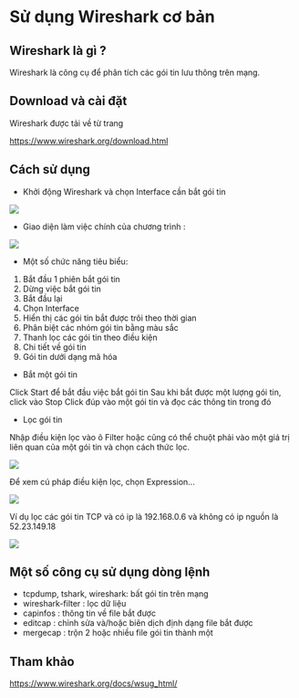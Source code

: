 # Sử dụng Wireshark cơ bản

## Wireshark là gì ?
Wireshark là công cụ để phân tích các gói tin lưu thông trên mạng.

## Download và cài đặt
Wireshark được tải về từ trang 

https://www.wireshark.org/download.html

## Cách sử dụng 
- Khởi động Wireshark và chọn Interface cần bắt gói tin

<img src="http://i.imgur.com/5MtZD5B.png">

- Giao diện làm việc chính của chương trình : 

<img src="http://i.imgur.com/iSjBCxc.png">

- Một số chức năng tiêu biểu: 

1. Bắt đầu 1 phiên bắt gói tin
2. Dừng việc bắt gói tin
3. Bắt đầu lại 
4. Chọn Interface
5. Hiển thị các gói tin bắt được trôi theo thời gian
6. Phân biệt các nhóm gói tin bằng màu sắc
7. Thanh lọc các gói tin theo điều kiện 
8. Chi tiết về gói tin 
9. Gói tin dưới dạng mã hóa
 
- Bắt một gói tin 

Click Start để bắt đầu việc bắt gói tin 
Sau khi bắt được một lượng gói tin, click vào Stop
Click đúp vào một gói tin và đọc các thông tin trong đó  

- Lọc gói tin 

Nhập điều kiện lọc vào ô Filter hoặc cũng có thể chuột phải vào một giá trị liên quan của một gói tin và chọn cách thức lọc.

<img src="http://i.imgur.com/xPWqMzI.png">

Để xem cú pháp điều kiện lọc, chọn Expression...

<img src="http://i.imgur.com/HtHYHLE.png">

Ví dụ lọc các gói tin TCP và có ip là 192.168.0.6 và không có ip nguồn là 52.23.149.18

<img src="http://i.imgur.com/hA8vOxN.png">

## Một số công cụ sử dụng dòng lệnh 

- tcpdump, tshark, wireshark: bất gói tin trên mạng
- wireshark-filter : lọc dữ liệu 
- capinfos : thông tin về file bắt được
- editcap : chỉnh sửa và/hoặc biên dịch định dạng file bắt được
- mergecap : trộn 2 hoặc nhiều file gói tin thành một 

## Tham khảo 

https://www.wireshark.org/docs/wsug_html/

